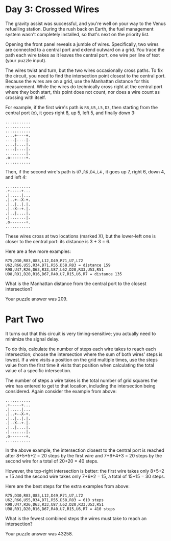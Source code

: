 # Day 3: Crossed Wires

The gravity assist was successful, and you're well on your way to the Venus refuelling station. During the rush back on Earth, the fuel management system wasn't completely installed, so that's next on the priority list.

Opening the front panel reveals a jumble of wires. Specifically, two wires are connected to a central port and extend outward on a grid. You trace the path each wire takes as it leaves the central port, one wire per line of text (your puzzle input).

The wires twist and turn, but the two wires occasionally cross paths. To fix the circuit, you need to find the intersection point closest to the central port. Because the wires are on a grid, use the Manhattan distance for this measurement. While the wires do technically cross right at the central port where they both start, this point does not count, nor does a wire count as crossing with itself.

For example, if the first wire's path is `R8,U5,L5,D3`, then starting from the central port (o), it goes right 8, up 5, left 5, and finally down 3:

    ...........
    ...........
    ...........
    ....+----+.
    ....|....|.
    ....|....|.
    ....|....|.
    .........|.
    .o-------+.
    ...........

Then, if the second wire's path is `U7,R6,D4,L4` , it goes up 7, right 6, down 4, and left 4:

    ...........
    .+-----+...
    .|.....|...
    .|..+--X-+.
    .|..|..|.|.
    .|.-X--+.|.
    .|..|....|.
    .|.......|.
    .o-------+.
    ...........

These wires cross at two locations (marked X), but the lower-left one is closer to the central port: its distance is 3 + 3 = 6.

Here are a few more examples:

    R75,D30,R83,U83,L12,D49,R71,U7,L72
    U62,R66,U55,R34,D71,R55,D58,R83 = distance 159
    R98,U47,R26,D63,R33,U87,L62,D20,R33,U53,R51
    U98,R91,D20,R16,D67,R40,U7,R15,U6,R7 = distance 135

What is the Manhattan distance from the central port to the closest intersection?

Your puzzle answer was 209.

# Part Two

It turns out that this circuit is very timing-sensitive; you actually need to minimize the signal delay.

To do this, calculate the number of steps each wire takes to reach each intersection; choose the intersection where the sum of both wires' steps is lowest. If a wire visits a position on the grid multiple times, use the steps value from the first time it visits that position when calculating the total value of a specific intersection.

The number of steps a wire takes is the total number of grid squares the wire has entered to get to that location, including the intersection being considered. Again consider the example from above:

    ...........
    .+-----+...
    .|.....|...
    .|..+--X-+.
    .|..|..|.|.
    .|.-X--+.|.
    .|..|....|.
    .|.......|.
    .o-------+.
    ...........

In the above example, the intersection closest to the central port is reached after 8+5+5+2 = 20 steps by the first wire and 7+6+4+3 = 20 steps by the second wire for a total of 20+20 = 40 steps.

However, the top-right intersection is better: the first wire takes only 8+5+2 = 15 and the second wire takes only 7+6+2 = 15, a total of 15+15 = 30 steps.

Here are the best steps for the extra examples from above:

    R75,D30,R83,U83,L12,D49,R71,U7,L72
    U62,R66,U55,R34,D71,R55,D58,R83 = 610 steps
    R98,U47,R26,D63,R33,U87,L62,D20,R33,U53,R51
    U98,R91,D20,R16,D67,R40,U7,R15,U6,R7 = 410 steps

What is the fewest combined steps the wires must take to reach an intersection?

Your puzzle answer was 43258.
